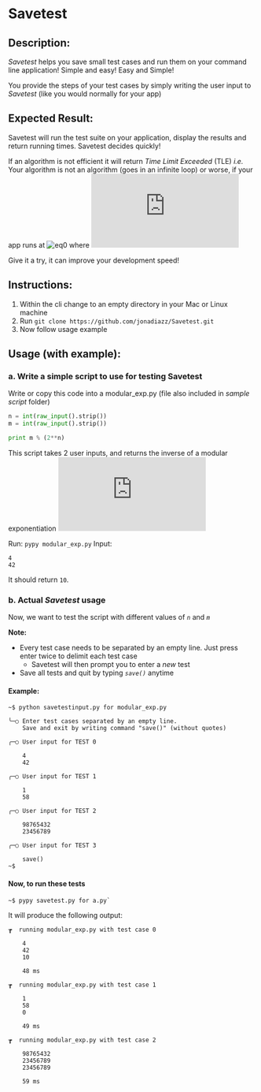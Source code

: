# Savetest

## Description:
*Savetest* helps you save small test cases and run them on your command line application! Simple and easy! Easy and Simple!

You provide the steps of your test cases by simply writing the user input to *Savetest* (like you would normally for your app)

## Expected Result:
Savetest will run the test suite on your application, display the results and return running times. Savetest decides quickly! 

If an algorithm is not efficient it will return *Time Limit Exceeded* (TLE)
*i.e.* Your algorithm is not an algorithm (goes in an infinite loop) or worse, if your app runs at ![eq0](http://latex.codecogs.com/gif.latex?O(n^7)) where ![eq1](http://latex.codecogs.com/gif.latex?%281%5Cleq%20n%20%5Cleq%2010%5E9%29)

Give it a try, it can improve your development speed!

## Instructions:
1. Within the cli change to an empty directory in your Mac or Linux machine
2. Run `git clone https://github.com/jonadiazz/Savetest.git`
3. Now follow usage example

## Usage (with example):
### a. Write a simple script to use for testing Savetest

Write or copy this code into a modular_exp.py (file also included in *sample script* folder)

```python
n = int(raw_input().strip())
m = int(raw_input().strip())

print m % (2**n)
```

This script takes 2 user inputs, and returns the inverse of a modular exponentiation ![eq2](http://latex.codecogs.com/gif.latex?m%20%5Cmod%202%5En)

Run: `pypy modular_exp.py`
Input:
```
4
42
```
It should return `10`.

### b. Actual *Savetest* usage

Now, we want to test the script with different values of *`n`* and *`m`*

**Note:**
- Every test case needs to be separated by an empty line. Just press enter twice to delimit each test case
    - Savetest will then prompt you to enter a *new* test
- Save all tests and quit by typing *`save()`* anytime

#### Example:
```
~$ python savetestinput.py for modular_exp.py

╰─○	Enter test cases separated by an empty line.
	Save and exit by writing command "save()" (without quotes)

╭─○	User input for TEST 0

    4
    42

╭─○	User input for TEST 1

	1
	58

╭─○	User input for TEST 2

	98765432
	23456789

╭─○	User input for TEST 3

	save()
~$
```

#### Now, to run these tests
```
~$ pypy savetest.py for a.py`
```
It will produce the following output:
```
┲  running modular_exp.py with test case 0

    4
    42
    10

    48 ms

┲  running modular_exp.py with test case 1

    1
    58
    0

    49 ms

┲  running modular_exp.py with test case 2

    98765432
    23456789
    23456789

    59 ms

```
